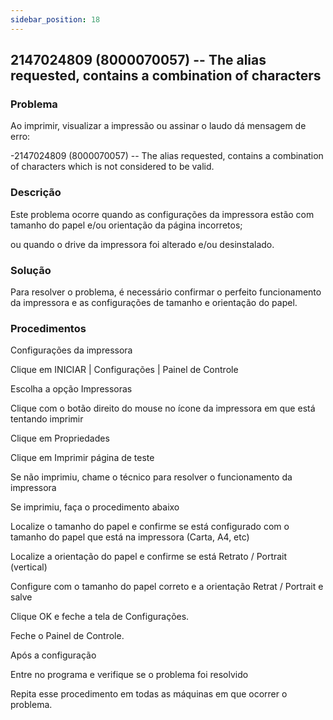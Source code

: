 ```yaml
---
sidebar_position: 18
---
```


## 2147024809 (8000070057) -- The alias requested, contains a combination of characters

### Problema

Ao imprimir, visualizar a impressão ou assinar o laudo dá
mensagem de erro:

-2147024809 (8000070057) -- The alias requested, contains a
combination of characters which is not considered to be valid.

### Descrição

Este problema ocorre quando as configurações da impressora estão
com tamanho do papel e/ou orientação da página incorretos;

ou quando o drive da impressora foi alterado e/ou desinstalado.

### Solução

Para resolver o problema, é necessário confirmar o perfeito
funcionamento da impressora e as configurações de tamanho e
orientação do papel.

### Procedimentos

Configurações da impressora

Clique em INICIAR \| Configurações \| Painel de Controle

Escolha a opção Impressoras

Clique com o botão direito do mouse no ícone da impressora em
que está tentando imprimir

Clique em Propriedades

Clique em Imprimir página de teste

Se não imprimiu, chame o técnico para resolver o funcionamento
da impressora

Se imprimiu, faça o procedimento abaixo

Localize o tamanho do papel e confirme se está configurado com o
tamanho do papel que está na impressora (Carta, A4, etc)

Localize a orientação do papel e confirme se está Retrato /
Portrait (vertical)

Configure com o tamanho do papel correto e a orientação Retrat /
Portrait e salve

Clique OK e feche a tela de Configurações.

Feche o Painel de Controle.

Após a configuração

Entre no programa e verifique se o problema foi resolvido

Repita esse procedimento em todas as máquinas em que ocorrer o
problema.